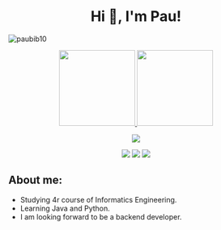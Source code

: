 <h1 align="center">Hi 👋, I'm Pau!</h1>

<p align="left"> <img src="https://komarev.com/ghpvc/?username=paubib10&label=Profile%20views&color=0e75b6&style=flat" alt="paubib10" /> </p>

<div align="center">
  <a href="https://github.com/paubib10">
  <img height="150em" src="https://github-readme-stats.vercel.app/api?username=paubib10&show_icons=true&theme=dark&include_all_commits=true&count_private=true)](https://github.com/paubib10"/>
  <img height="150em" src="https://github-readme-stats.vercel.app/api/top-langs/?username=paubib10&layout=compact&langs_count=7&theme=dark"/>
</div>
  </p>
    
<p align="center">
  <a href="https://skillicons.dev">
    <img src="https://skillicons.dev/icons?i=git,java,c,python" />
  </a>
</p>
    
</p>
<div align ="center"> 
  <a href="https://www.instagram.com/paubib_306" target="_blank"><img src="https://img.shields.io/badge/-Instagram-%23333?style=for-the-badge&logo=instagram&logoColor=white" target="_blank"></a>
  <a href = "mailto:psbibiloni@gmail.com"><img src="https://img.shields.io/badge/-Gmail-%23333?style=for-the-badge&logo=gmail&logoColor=white" target="_blank"></a>
  <a href="https://www.linkedin.com/in/pau-toni-bibiloni-martínez-465b92167/" target="_blank"><img src="https://img.shields.io/badge/-LinkedIn-%23333?style=for-the-badge&logo=linkedin&logoColor=white" target="_blank"></a> 
</div>

## About me:
- Studying 4r course of Informatics Engineering.
- Learning Java and Python.
- I am looking forward to be a backend developer.
